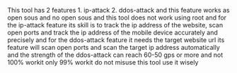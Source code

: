 This tool has 2 features 1. ip-attack 2. ddos-attack and this feature works as open sous and no open sous and this tool does not work using root and for the ip-attack feature its skill is to track the ip address of the website, scan open ports and track the ip address of the mobile device accurately and precisely and for the ddos-attack feature it needs the target website url its feature will scan open ports and scan the target ip address automatically and the strength of the ddos-attack can reach 60-50 gps or more and not 100% workit only 99% workit do not misuse this tool use it wisely
